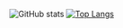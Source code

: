 ![GitHub stats](https://github-readme-stats.vercel.app/api?username=semolik&show_icons=true&count_private=true&theme=dark)
[![Top Langs](https://github-readme-stats.vercel.app/api/top-langs/?username=semolik&layout=compact&theme=dark)](https://github.com/semolik/semolik)
